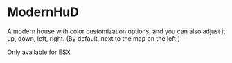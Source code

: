 # ModernHuD
A modern house with color customization options, and you can also adjust it up, down, left, right. (By default, next to the map on the left.)

Only available for ESX
